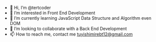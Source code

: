 - 👋 Hi, I’m @tertcoder
- 👀 I’m interested in Front End Development 
- 🌱 I’m currently learning JavaScript Data Structure and Algorithm even DOM
- 💞️ I’m looking to collaborate with a Back End Development 
- 📫 How to reach me, contact me tuyishimirebt12@gmail.com

<!---
tertcoder/tertcoder is a ✨ special ✨ repository because its `README.md` (this file) appears on your GitHub profile.
You can click the Preview link to take a look at your changes.
--->
